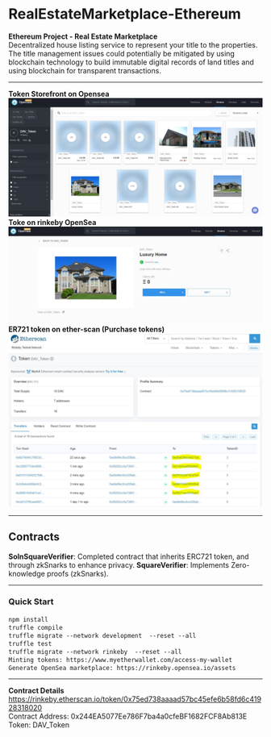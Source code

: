 # RealEstateMarketplace-Ethereum
**Ethereum Project - Real Estate Marketplace**  
Decentralized house listing service to represent your title to the properties.
The title management issues could potentially be mitigated by using blockchain technology to build immutable digital records of land titles and using blockchain for transparent transactions.
****
**Token Storefront on Opensea**
![image](https://github.com/DavidCLi/RealEstateMarketplace-Ethereum/blob/master/pics/OpenSea.JPG)   
**Toke on rinkeby OpenSea**
![image](https://github.com/DavidCLi/RealEstateMarketplace-Ethereum/blob/master/pics/Asset.JPG)   
**ER721 token on ether-scan (Purchase tokens)**
![image](https://github.com/DavidCLi/RealEstateMarketplace-Ethereum/blob/master/pics/Purchase.JPG)   
****
**Contracts**  
----
**SolnSquareVerifier**: Completed contract that inherits ERC721 token, and through zkSnarks to enhance privacy.
**SquareVerifier**: Implements Zero-knowledge proofs (zkSnarks).
****
### Quick Start
    npm install
    truffle compile
    truffle migrate --network development  --reset --all
    truffle test
    truffle migrate --network rinkeby  --reset --all
    Minting tokens: https://www.myetherwallet.com/access-my-wallet
    Generate OpenSea marketplace: https://rinkeby.opensea.io/assets
****
**Contract Details**    
https://rinkeby.etherscan.io/token/0x75ed738aaaad57bc45efe6b58fd6c41928318020  
Contract Address: 0x244EA5077Ee786F7ba4a0cfeBF1682FCF8Ab813E  
Token: DAV_Token
